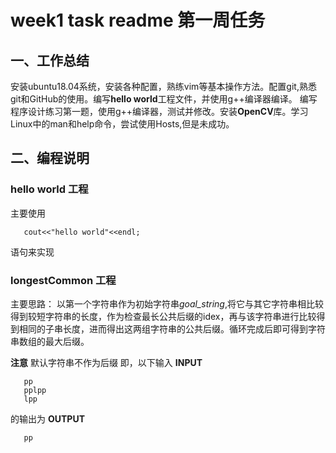 # week1 task readme 第一周任务  

## 一、工作总结
安装ubuntu18.04系统，安装各种配置，熟练vim等基本操作方法。配置git,熟悉git和GitHub的使用。编写**hello world**工程文件，并使用g++编译器编译。
编写程序设计练习第一题，使用g++编译器，测试并修改。安装**OpenCV**库。学习Linux中的man和help命令，尝试使用Hosts,但是未成功。  

## 二、编程说明  

### hello world 工程
  主要使用
```
   cout<<"hello world"<<endl;
```
语句来实现  

### longestCommon 工程
主要思路：
以第一个字符串作为初始字符串*goal_string*,将它与其它字符串相比较得到较短字符串的长度，作为检查最长公共后缀的idex，再与该字符串进行比较得到相同的子串长度，进而得出这两组字符串的公共后缀。循环完成后即可得到字符串数组的最大后缀。  

**注意**
默认字符串不作为后缀
即，以下输入
**INPUT**
```
   pp
   pplpp
   lpp
```
的输出为
**OUTPUT**
```
   pp
```

